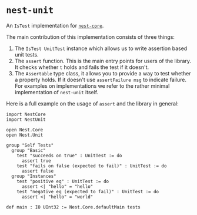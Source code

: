# `nest-unit`
An `IsTest` implementation for [`nest-core`](https://github.com/hargonix/nest-core).

The main contribution of this implementation consists of three things:
1. The `IsTest UnitTest` instance which allows us to write assertion based unit tests.
2. The `assert` function. This is the main entry points for users of the library.
   It checks whether `t` holds and fails the test if it doesn't.
3. The `Assertable` type class, it allows you to provide a way to test whether
   a property holds. If it doesn't use `assertFailure msg` to indicate failure.
   For examples on implementations we refer to the rather minimal implementation of
   `nest-unit` itself.

Here is a full example on the usage of `assert` and the library in general:
```lean
import NestCore
import NestUnit

open Nest.Core
open Nest.Unit

group "Self Tests"
  group "Basic"
    test "succeeds on true" : UnitTest := do
      assert true
    test "fails on false (expected to fail)" : UnitTest := do
      assert false
  group "Instances"
    test "positive eq" : UnitTest := do
      assert <| "hello" = "hello"
    test "negative eq (expected to fail)" : UnitTest := do
      assert <| "hello" = "world"

def main : IO UInt32 := Nest.Core.defaultMain tests
```
